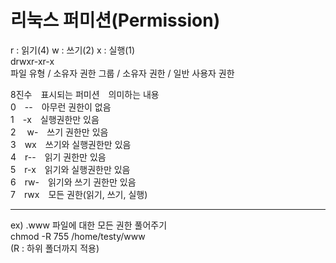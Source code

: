 # 리눅스 퍼미션(Permission)  
r : 읽기(4) w : 쓰기(2) x : 실행(1)  
drwxr-xr-x    
파일 유형 / 소유자 권한 그룹 / 소유자 권한 / 일반 사용자 권한  

8진수　표시되는 퍼미션　의미하는 내용  
0　--　아무런 권한이 없음   
1　-x　실행권한만 있음  
2 　w-　쓰기 권한만 있음  
3　wx　쓰기와 실행권한만 있음  
4　r--　읽기 권한만 있음    
5　r-x　읽기와 실행권한만 있음  
6　rw-　읽기와 쓰기 권한만 있음  
7　rwx　모든 권한(읽기, 쓰기, 실행)  

--------

ex) .www 파일에 대한 모든 권한 풀어주기  
chmod -R 755 /home/testy/www  
(R : 하위 폴더까지 적용)  

